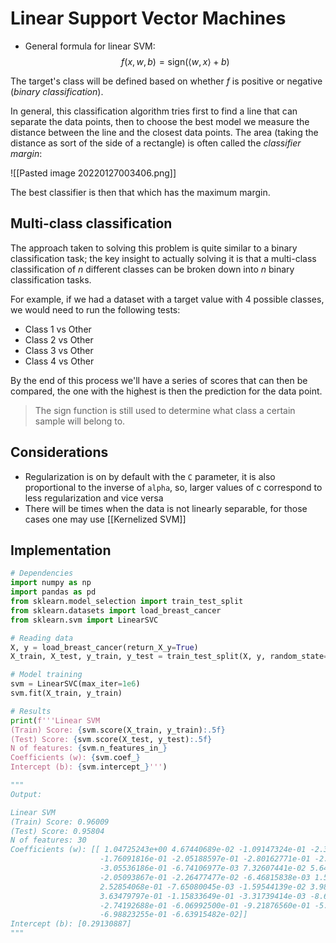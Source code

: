 # Linear Support Vector Machines

- General formula for linear SVM:
$$f(x,w,b)=\text{sign}(\langle w, x \rangle + b)$$

The target's class will be defined based on whether $f$ is positive or negative (_binary classification_).

In general, this classification algorithm tries first to find a line that can separate the data points, then to choose the best model we measure the distance between the line and the closest data points. The area (taking the distance as sort of the side of a rectangle) is often called the _classifier margin_:

![[Pasted image 20220127003406.png]]

The best classifier is then that which has the maximum margin.

## Multi-class classification

The approach taken to solving this problem is quite similar to a binary classification task; the key insight to actually solving it is that a multi-class classification of $n$ different classes can be broken down into $n$ binary classification tasks.

For example, if we had a dataset with a target value with 4 possible classes, we would need to run the following tests:

- Class 1 vs Other
- Class 2 vs Other
- Class 3 vs Other
- Class 4 vs Other

By the end of this process we'll have a series of scores that can then be compared, the one with the highest is then the prediction for the data point.

> The sign function is still used to determine what class a certain sample will belong to.

## Considerations

- Regularization is on by default with the `C` parameter, it is also proportional to the inverse of `alpha`, so, larger values of c correspond to less regularization and vice versa
- There will be times when the data is not linearly separable, for those cases one may use [[Kernelized SVM]]

## Implementation

```python
# Dependencies
import numpy as np
import pandas as pd
from sklearn.model_selection import train_test_split
from sklearn.datasets import load_breast_cancer
from sklearn.svm import LinearSVC

# Reading data
X, y = load_breast_cancer(return_X_y=True)
X_train, X_test, y_train, y_test = train_test_split(X, y, random_state=0)

# Model training
svm = LinearSVC(max_iter=1e6)
svm.fit(X_train, y_train)

# Results
print(f'''Linear SVM
(Train) Score: {svm.score(X_train, y_train):.5f}
(Test) Score: {svm.score(X_test, y_test):.5f}
N of features: {svm.n_features_in_}
Coefficients (w): {svm.coef_}
Intercept (b): {svm.intercept_}''')

"""
Output:

Linear SVM 
(Train) Score: 0.96009 
(Test) Score: 0.95804 
N of features: 30 
Coefficients (w): [[ 1.04725243e+00 4.67440689e-02 -1.09147324e-01 -2.32554536e-05
					-1.76091816e-01 -2.05188597e-01 -2.80162771e-01 -2.87466803e-01 
					-3.05536186e-01 -6.74106977e-03 7.32607441e-02 5.64790894e-01 
					-2.05093867e-01 -2.26477477e-02 -6.46815838e-03 1.56163759e-01 
					2.52854068e-01 -7.65080045e-03 -1.59544139e-02 3.98550368e-02 
					3.63479797e-01 -1.15833649e-01 -3.31739414e-03 -8.60867011e-03 
					-2.74192688e-01 -6.06992500e-01 -9.21876560e-01 -5.59665504e-01 
					-6.98823255e-01 -6.63915482e-02]] 
Intercept (b): [0.29130887]
"""
```